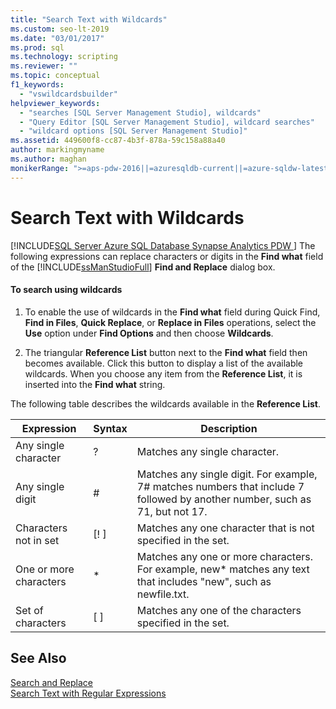 ```yaml
---
title: "Search Text with Wildcards"
ms.custom: seo-lt-2019
ms.date: "03/01/2017"
ms.prod: sql
ms.technology: scripting
ms.reviewer: ""
ms.topic: conceptual
f1_keywords:
  - "vswildcardsbuilder"
helpviewer_keywords: 
  - "searches [SQL Server Management Studio], wildcards"
  - "Query Editor [SQL Server Management Studio], wildcard searches"
  - "wildcard options [SQL Server Management Studio]"
ms.assetid: 449600f8-cc87-4b3f-878a-59c158a88a40
author: markingmyname
ms.author: maghan
monikerRange: ">=aps-pdw-2016||=azuresqldb-current||=azure-sqldw-latest||>=sql-server-2016||=sqlallproducts-allversions||>=sql-server-linux-2017||=azuresqldb-mi-current"
---
```

# Search Text with Wildcards
[!INCLUDE[SQL Server Azure SQL Database Synapse Analytics PDW ](../../includes/applies-to-version/sql-asdb-asdbmi-asdw-pdw.md)]
  The following expressions can replace characters or digits in the **Find what** field of the [!INCLUDE[ssManStudioFull](../../includes/ssmanstudiofull-md.md)] **Find and Replace** dialog box.  
  
#### To search using wildcards  
  
1.  To enable the use of wildcards in the **Find what** field during Quick Find, **Find in Files**, **Quick Replace**, or **Replace in Files** operations, select the **Use** option under **Find Options** and then choose **Wildcards**.  
  
2.  The triangular **Reference List** button next to the **Find what** field then becomes available. Click this button to display a list of the available wildcards. When you choose any item from the **Reference List**, it is inserted into the **Find what** string.  
  
 The following table describes the wildcards available in the **Reference List**.  
  
|Expression|Syntax|Description|  
|----------------|------------|-----------------|  
|Any single character|?|Matches any single character.|  
|Any single digit|#|Matches any single digit. For example, 7# matches numbers that include 7 followed by another number, such as 71, but not 17.|  
|Characters not in set|[! ]|Matches any one character that is not specified in the set.|  
|One or more characters|*|Matches any one or more characters. For example, new* matches any text that includes "new", such as newfile.txt.|  
|Set of characters|[ ]|Matches any one of the characters specified in the set.|  
  
## See Also  
 [Search and Replace](../../relational-databases/scripting/search-and-replace.md)   
 [Search Text with Regular Expressions](../../relational-databases/scripting/search-text-with-regular-expressions.md)  
